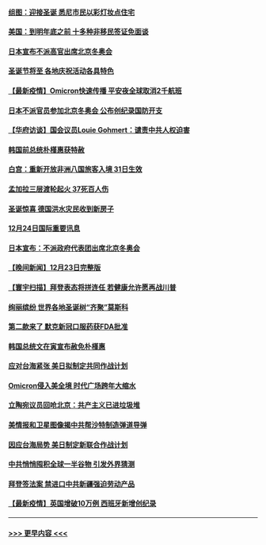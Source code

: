 #### [组图：迎接圣诞 悉尼市民以彩灯妆点住宅](../pages/prog202/a103301659.md?t=12250600) 
#### [美国：到明年底之前 十多种非移民签证免面谈](../pages/prog202/a103302438.md?t=12250600) 
#### [日本宣布不派高官出席北京冬奥会](../pages/prog202/a103302514.md?t=12250600) 
#### [圣诞节将至 各地庆祝活动各具特色](../pages/prog202/a103302502.md?t=12250600) 
#### [【最新疫情】Omicron快速传播 平安夜全球取消2千航班](../pages/prog202/a103302488.md?t=12250600) 
#### [日本不派官员参加北京冬奥会 公布创纪录国防开支](../pages/prog202/a103302493.md?t=12250600) 
#### [【华府访谈】国会议员Louie Gohmert：谴责中共人权迫害](../pages/prog202/a103302490.md?t=12250600) 
#### [韩国前总统朴槿惠获特赦](../pages/prog202/a103302444.md?t=12250600) 
#### [白宫：重新开放非洲八国旅客入境 31日生效](../pages/prog202/a103302393.md?t=12250600) 
#### [孟加拉三层渡轮起火 37死百人伤](../pages/prog202/a103302384.md?t=12250600) 
#### [圣诞惊喜 德国洪水灾民收到新房子](../pages/prog202/a103302310.md?t=12250600) 
#### [12月24日国际重要讯息](../pages/prog202/a103302265.md?t=12250600) 
#### [日本宣布：不派政府代表团出席北京冬奥会](../pages/prog202/a103302203.md?t=12250600) 
#### [【晚间新闻】12月23日完整版](../pages/prog202/a103301989.md?t=12250600) 
#### [【寰宇扫描】拜登表态将拼连任 若健康允许愿再战川普](../pages/prog202/a103301749.md?t=12250600) 
#### [绚丽缤纷 世界各地圣诞树“齐聚”莫斯科](../pages/prog202/a103301810.md?t=12250600) 
#### [第二款来了 默克新冠口服药获FDA批准](../pages/prog202/a103301778.md?t=12250600) 
#### [韩国总统文在寅宣布赦免朴槿惠](../pages/prog202/a103301942.md?t=12250600) 
#### [应对台海紧张 美日拟制定共同作战计划](../pages/prog202/a103301772.md?t=12250600) 
#### [Omicron侵入美全境 时代广场跨年大缩水](../pages/prog202/a103301837.md?t=12250600) 
#### [立陶宛议员回呛北京：共产主义已进垃圾堆](../pages/prog202/a103301789.md?t=12250600) 
#### [美情报和卫星图像揭中共帮沙特制造弹道导弹](../pages/prog202/a103301734.md?t=12250600) 
#### [因应台海局势 美日制定新联合作战计划](../pages/prog202/a103301695.md?t=12250600) 
#### [中共悄悄囤积全球一半谷物 引发外界猜测](../pages/prog202/a103301678.md?t=12250600) 
#### [拜登签法案 禁进口中共新疆强迫劳动产品](../pages/prog202/a103301625.md?t=12250600) 
#### [【最新疫情】英国增破10万例 西班牙新增创纪录](../pages/prog202/a103301655.md?t=12250600) 

----
#### [ >>> 更早内容 <<< ](../indexes/prog202-earlier.md)
